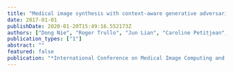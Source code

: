```yaml
---
title: "Medical image synthesis with context-aware generative adversarial networks"
date: 2017-01-01
publishDate: 2020-01-20T15:49:16.552173Z
authors: ["Dong Nie", "Roger Trullo", "Jun Lian", "Caroline Petitjean", "Su Ruan", "Qian Wang", "Dinggang Shen"]
publication_types: ["1"]
abstract: ""
featured: false
publication: "*International Conference on Medical Image Computing and Computer-Assisted Intervention*"
---
```


